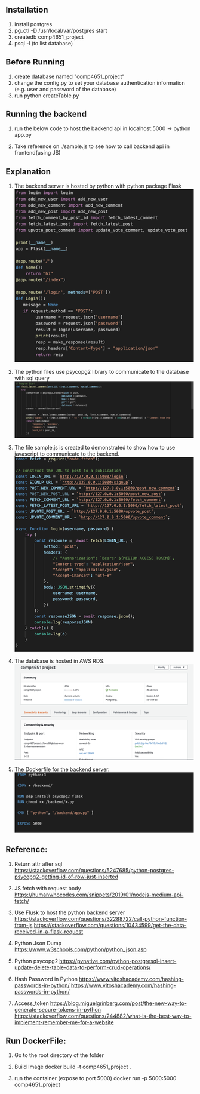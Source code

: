 Installation
------------
1. install postgres
2. pg_ctl -D /usr/local/var/postgres start
3. createdb comp4651_project
4. psql -l (to list database)

Before Running
-------------------
1. create database named "comp4651_project"
2. change the config.py to set your database authentication information (e.g. user and password of the database)
3. run python createTable.py

Running the backend
--------------------
1. run the below code to host the backend api in localhost:5000
-> python app.py

2. Take reference on ./sample.js to see how to call backend api in frontend(using JS)

Explanation
--------------------

1. The backend server is hosted by python with python package Flask
![Image of app-py.png](/screenshot/app-py.png)

2. The python files use psycopg2 library to communicate to the database with sql query 
![Image of psycopg2](/screenshot/psycopg2.png)

3. The file sample.js is created to demonstrated to show how to use javascript to communicate to the backend.
![Image of sample-js.png](/screenshot/sample-js.png)

4. The database is hosted in AWS RDS. 
![Image of ams-rds.png](/screenshot/ams-rds.png)

5. The Dockerfile for the backend server.
![Image of DockerFile.png](/screenshot/DockerFile.png)





Reference:
---------------------
1. Return attr after sql
https://stackoverflow.com/questions/5247685/python-postgres-psycopg2-getting-id-of-row-just-inserted

2. JS fetch with request body
https://humanwhocodes.com/snippets/2019/01/nodejs-medium-api-fetch/

3. Use Flusk to host the python backend server
https://stackoverflow.com/questions/32288722/call-python-function-from-js
https://stackoverflow.com/questions/10434599/get-the-data-received-in-a-flask-request

4. Python Json Dump 
https://www.w3schools.com/python/python_json.asp

5. Python psycopg2
https://pynative.com/python-postgresql-insert-update-delete-table-data-to-perform-crud-operations/

6. Hash Password in Python
https://www.vitoshacademy.com/hashing-passwords-in-python/
https://www.vitoshacademy.com/hashing-passwords-in-python/

7. Access_token
https://blog.miguelgrinberg.com/post/the-new-way-to-generate-secure-tokens-in-python
https://stackoverflow.com/questions/244882/what-is-the-best-way-to-implement-remember-me-for-a-website


Run DockerFile:
----------------------
1. Go to the root directory of the folder

2. Build Image
docker build -t comp4651_project .

3. run the container (expose to port 5000)
docker run -p 5000:5000 comp4651_project

